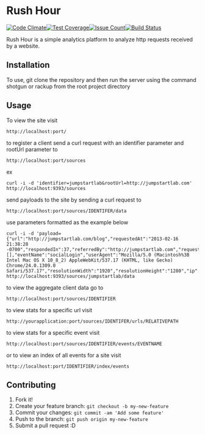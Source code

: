 # Rush Hour

[![Code Climate](https://codeclimate.com/github/jwashke/rush-hour/badges/gpa.svg)](https://codeclimate.com/github/jwashke/rush-hour)[![Test Coverage](https://codeclimate.com/github/jwashke/rush-hour/badges/coverage.svg)](https://codeclimate.com/github/jwashke/rush-hour/coverage)[![Issue Count](https://codeclimate.com/github/jwashke/rush-hour/badges/issue_count.svg)](https://codeclimate.com/github/jwashke/rush-hour)[![Build Status](https://travis-ci.org/jwashke/rush-hour.svg?branch=master)](https://travis-ci.org/jwashke/rush-hour)

Rush Hour is a simple analytics platform to analyze http requests received by a website.

## Installation

To use, git clone the repository and then run the server using the command shotgun or rackup from the root project directory

## Usage

To view the site visit
```
http://localhost:port/
```

to register a client send a curl request with an identifier parameter and rootUrl parameter to

```
http://localhost:port/sources
```
ex
```
curl -i -d 'identifier=jumpstartlab&rootUrl=http://jumpstartlab.com'  http://localhost:9393/sources
```

send payloads to the site by sending a curl request to
```
http://localhost:port/sources/IDENTIFER/data
```
use parameters formatted as the example below
```
curl -i -d 'payload={"url":"http://jumpstartlab.com/blog","requestedAt":"2013-02-16 21:38:28 -0700","respondedIn":37,"referredBy":"http://jumpstartlab.com","requestType":"GET","parameters":[],"eventName":"socialLogin","userAgent":"Mozilla/5.0 (Macintosh%3B Intel Mac OS X 10_8_2) AppleWebKit/537.17 (KHTML, like Gecko) Chrome/24.0.1309.0 Safari/537.17","resolutionWidth":"1920","resolutionHeight":"1280","ip":"63.29.38.211"}' http://localhost:9393/sources/jumpstartlab/data

```

to view the aggregate client data go to
```
http://localhost:port/sources/IDENTIFIER
```

to view stats for a specific url visit
```
http://yourapplication:port/sources/IDENTIFER/urls/RELATIVEPATH
```

to view stats for a specific event visit
```
http://localhost:port/sources/IDENTIFIER/events/EVENTNAME
```

or to view an index of all events for a site visit
```
http://localhost:port/IDENTIFIER/index/events
```


## Contributing

1. Fork it!
2. Create your feature branch: `git checkout -b my-new-feature`
3. Commit your changes: `git commit -am 'Add some feature'`
4. Push to the branch: `git push origin my-new-feature`
5. Submit a pull request :D
